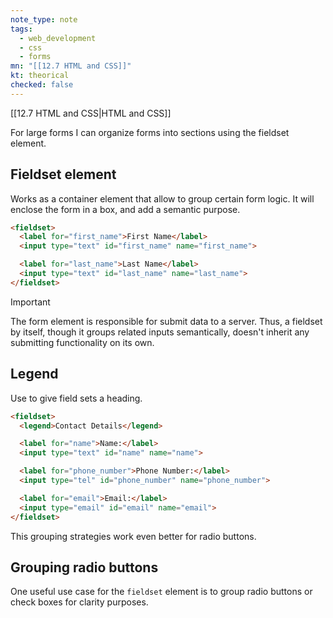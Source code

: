 ```yaml
---
note_type: note
tags:
  - web_development
  - css
  - forms
mn: "[[12.7 HTML and CSS]]"
kt: theorical
checked: false
---
```

[[12.7 HTML and CSS|HTML and CSS]]

For large forms I can organize forms into sections using the fieldset element.

## Fieldset element
Works as a container element that allow to group certain form logic. It will enclose the form in a box, and add a semantic purpose. 

```HTML
<fieldset>
  <label for="first_name">First Name</label>
  <input type="text" id="first_name" name="first_name">

  <label for="last_name">Last Name</label>
  <input type="text" id="last_name" name="last_name">
</fieldset>
```

>[!important]
>The form element is responsible for submit data to a server. Thus, a fieldset by itself, though it groups related inputs semantically, doesn't inherit any submitting functionality on its own. 
## Legend
Use to give field sets a heading. 

```HTML
<fieldset>
  <legend>Contact Details</legend>

  <label for="name">Name:</label>
  <input type="text" id="name" name="name">

  <label for="phone_number">Phone Number:</label>
  <input type="tel" id="phone_number" name="phone_number">

  <label for="email">Email:</label>
  <input type="email" id="email" name="email">
</fieldset>
```

This grouping strategies work even better for radio buttons.

## Grouping radio buttons
One useful use case for the `fieldset` element is to group radio buttons or check boxes for clarity purposes. 